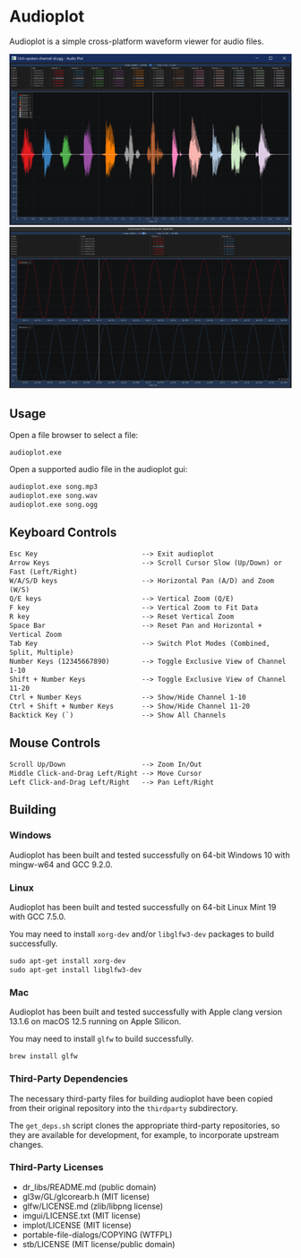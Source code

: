 # Audioplot

Audioplot is a simple cross-platform waveform viewer for audio files.

![screenshot1](screenshot1.png)
![screenshot2](screenshot2.png)

## Usage

Open a file browser to select a file:

    audioplot.exe

Open a supported audio file in the audioplot gui:

    audioplot.exe song.mp3
    audioplot.exe song.wav
    audioplot.exe song.ogg

## Keyboard Controls

    Esc Key                          --> Exit audioplot
    Arrow Keys                       --> Scroll Cursor Slow (Up/Down) or Fast (Left/Right)
    W/A/S/D keys                     --> Horizontal Pan (A/D) and Zoom (W/S)
    Q/E keys                         --> Vertical Zoom (Q/E)
    F key                            --> Vertical Zoom to Fit Data
    R key                            --> Reset Vertical Zoom
    Space Bar                        --> Reset Pan and Horizontal + Vertical Zoom
    Tab Key                          --> Switch Plot Modes (Combined, Split, Multiple)
    Number Keys (12345667890)        --> Toggle Exclusive View of Channel 1-10
    Shift + Number Keys              --> Toggle Exclusive View of Channel 11-20
    Ctrl + Number Keys               --> Show/Hide Channel 1-10
    Ctrl + Shift + Number Keys       --> Show/Hide Channel 11-20
    Backtick Key (`)                 --> Show All Channels

## Mouse Controls

    Scroll Up/Down                   --> Zoom In/Out
    Middle Click-and-Drag Left/Right --> Move Cursor
    Left Click-and-Drag Left/Right   --> Pan Left/Right

## Building

### Windows

Audioplot has been built and tested successfully on 64-bit Windows 10 with mingw-w64
and GCC 9.2.0.

### Linux

Audioplot has been built and tested successfully on 64-bit Linux Mint 19 with GCC
7.5.0.

You may need to install `xorg-dev` and/or `libglfw3-dev` packages to build successfully.

    sudo apt-get install xorg-dev
    sudo apt-get install libglfw3-dev

### Mac

Audioplot has been built and tested successfully with Apple clang version 13.1.6
on macOS 12.5 running on Apple Silicon.

You may need to install `glfw` to build successfully.

    brew install glfw

### Third-Party Dependencies

The necessary third-party files for building audioplot have been copied from their
original repository into the `thirdparty` subdirectory.

The `get_deps.sh` script clones the appropriate third-party repositories, so they are
available for development, for example, to incorporate upstream changes.

### Third-Party Licenses

- dr_libs/README.md                (public domain)
- gl3w/GL/glcorearb.h              (MIT license)
- glfw/LICENSE.md                  (zlib/libpng license)
- imgui/LICENSE.txt                (MIT license)
- implot/LICENSE                   (MIT license)
- portable-file-dialogs/COPYING    (WTFPL)
- stb/LICENSE                      (MIT license/public domain)

